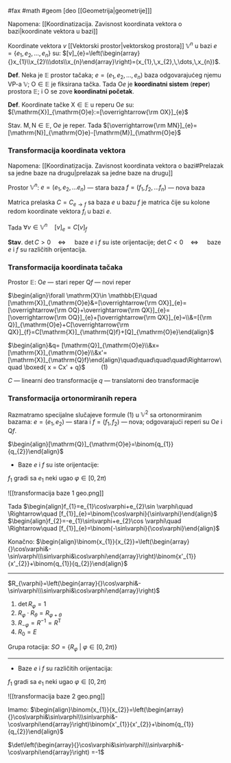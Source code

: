 #fax #math #geom  [deo [[Geometrija|geometrije]]]
$\:$

Napomena: [[Koordinatizacija. Zavisnost koordinata vektora o bazi|koordinate vektora u bazi]]

Koordinate vektora $v$  [[Vektorski prostor|vektorskog prostora]] $\mathbb{V}^{n}$ u bazi  $e=\{ e_{1},\,e_{2},\,\dots,\,e_{n} \}$ su: $[v]_{e}=\left(\begin{array}{}x_{1}\\x_{2}\\\dots\\x_{n}\end{array}\right)=(x_{1},\,x_{2},\,\dots,\,x_{n})$. 

**Def**. Neka je $\mathbb{E}$ prostor tačaka;  $e=(e_{1},\,e_{2},\,\dots,\,e_{n})$ baza odgovarajućeg njemu  VP-a $\mathbb{V}$; $\mathrm{O}\in\mathbb{E}$ je fiksirana tačka. Tada $\mathrm{O}e$ je **koordinatni sistem** (**reper**) prostora $\mathbb{E}$; i $\mathrm{O}$ se zove **koordinatni početak**.

**Def**. Koordinate tačke $\mathrm{X}\in\mathbb{E}$ u reperu $\mathrm{O}e$ su:
$[\mathrm{X}]_{\mathrm{O}e}:=[\overrightarrow{\rm OX}]_{e}$

Stav. $\mathrm{M},\,\mathrm{N}\in\mathbb{E}$, $\mathrm{O}e$ je reper. Tada $[\overrightarrow{\rm MN}]_{e}=[\mathrm{N}]_{\mathrm{O}e}-[\mathrm{M}]_{\mathrm{O}e}$

### Transformacija koordinata vektora
Napomena: [[Koordinatizacija. Zavisnost koordinata vektora o bazi#Prelazak sa jedne baze na drugu|prelazak sa jedne baze na drugu]]

Prostor $\mathbb{V}^{n}$:
$e = (e_{1},\,e_{2},\,\dots e_{n})$ — stara baza
$f = (f_{1},\,f_{2},\,\dots f_{n})$ — nova baza

Matrica prelaska $C=C_{e\to f}$ sa baza $e$ u bazu $f$ je matrica čije su kolone redom koordinate vektora $f_{i}$ u bazi $e$.

Tada $\forall v\in \mathbb{V}^{n}\quad [v]_{e}=C[v]_{f}$

**Stav**. $\det C> 0\quad \Leftrightarrow\quad$ baze $e$ i  $f$ su iste orijentacije;
$\det C< 0\quad \Leftrightarrow\quad$ baze $e$ i  $f$ su različitih orijentacija.

### Transformacija koordinata tačaka
Prostor $\mathbb{E}$:
$\mathrm{O}e$ — stari reper
$\mathrm{Q}f$ — novi reper

$\begin{align}\forall \mathrm{X}\in \mathbb{E}\quad [\mathrm{X}]_{\mathrm{O}e}&=[\overrightarrow{\rm OX}]_{e}=[\overrightarrow{\rm OQ}+\overrightarrow{\rm QX}]_{e}=[\overrightarrow{\rm OQ}]_{e}+[\overrightarrow{\rm QX}]_{e}=\\&=[{\rm Q}]_{\mathrm{O}e}+C[\overrightarrow{\rm QX}]_{f}=C[\mathrm{X}]_{\mathrm{Q}f}+[Q]_{\mathrm{O}e}\end{align}$

$\begin{align}&q= [\mathrm{Q}]_{\mathrm{O}e}\\&x=[\mathrm{X}]_{\mathrm{O}e}\\&x'=[\mathrm{X}]_{\mathrm{Q}f}\end{align}\quad\quad\quad\quad\Rightarrow\quad \boxed{ x = Cx' + q}$ $\quad\quad (1)$

$C$ — linearni deo transformacije
$q$ — translatorni deo transformacije

### Transformacija ortonormiranih repera
Razmatramo specijalne slučajeve formule (1) u $\mathbb{V}^{2}$ sa ortonormiranim bazama: $e = (e_{1},\,e_{2})$ — stara i $f=(f_{1},\,f_{2})$ — nova; odgovarajući reperi su $\mathrm{O}e$ i $\mathrm{Q}f$.

$\begin{align}[\mathrm{Q}]_{\mathrm{O}e}=\binom{q_{1}}{q_{2}}\end{align}$

- Baze $e$ i $f$ su iste orijentacije:

$f_{1}$ gradi sa $e_{1}$ neki ugao $\varphi\in[0,\,2\pi)$

![[transformacija baze 1 geo.png]]

Tada $\begin{align}f_{1}=e_{1}\cos\varphi+e_{2}\sin \varphi\quad \Rightarrow\quad [f_{1}]_{e}=\binom{\cos\varphi}{\sin\varphi}\end{align}$
$\begin{align}f_{2}=-e_{1}\sin\varphi+e_{2}\cos \varphi\quad \Rightarrow\quad [f_{1}]_{e}=\binom{-\sin\varphi}{\cos\varphi}\end{align}$

Konačno: $\begin{align}\binom{x_{1}}{x_{2}}=\left(\begin{array}{}\cos\varphi&-\sin\varphi\\\sin\varphi&\cos\varphi\end{array}\right)\binom{x'_{1}}{x'_{2}}+\binom{q_{1}}{q_{2}}\end{align}$


___
$R_{\varphi}=\left(\begin{array}{}\cos\varphi&-\sin\varphi\\\sin\varphi&\cos\varphi\end{array}\right)$

1. $\det R_{\varphi}=1$
2. $R_{\varphi}\cdot R_{\theta}=R_{\varphi+\theta}$
3. $R_{-\varphi}=R^{-1}=R^{\mathrm{T}}$
4. $R_{0}=E$

Grupa rotacija:
$SO = \big\{ R_{\varphi} \ \big|\ \varphi \in [0,\,2\pi) \big\}$

___



- Baze $e$ i $f$ su različitih orijentacija:

$f_{1}$ gradi sa $e_{1}$ neki ugao $\varphi\in[0,\,2\pi)$

![[transformacija baze 2 geo.png]]

Imamo: $\begin{align}\binom{x_{1}}{x_{2}}=\left(\begin{array}{}\cos\varphi&\sin\varphi\\\sin\varphi&-\cos\varphi\end{array}\right)\binom{x'_{1}}{x'_{2}}+\binom{q_{1}}{q_{2}}\end{align}$

$\det\left(\begin{array}{}\cos\varphi&\sin\varphi\\\sin\varphi&-\cos\varphi\end{array}\right) =-1$